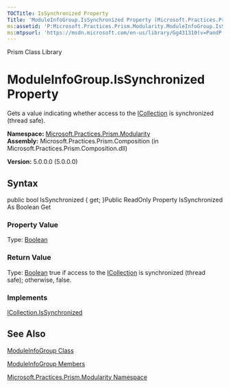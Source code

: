 ```yaml
---
TOCTitle: IsSynchronized Property
Title: 'ModuleInfoGroup.IsSynchronized Property (Microsoft.Practices.Prism.Modularity)'
ms:assetid: 'P:Microsoft.Practices.Prism.Modularity.ModuleInfoGroup.IsSynchronized'
ms:mtpsurl: 'https://msdn.microsoft.com/en-us/library/Gg431310(v=PandP.50)'
---
```


Prism Class Library

ModuleInfoGroup.IsSynchronized Property
===========================================

Gets a value indicating whether access to the [ICollection](http://msdn2.microsoft.com/en-us/library/b1ht6113) is synchronized (thread safe).

**Namespace:** [Microsoft.Practices.Prism.Modularity](https://msdn.microsoft.com/n:microsoft.practices.prism.modularity)
**Assembly:** Microsoft.Practices.Prism.Composition (in Microsoft.Practices.Prism.Composition.dll)

**Version:** 5.0.0.0 (5.0.0.0)

## Syntax


<span id="syntaxToggle"></span>public bool IsSynchronized { get; }Public ReadOnly Property IsSynchronized As Boolean Get
### Property Value

Type: [Boolean](http://msdn2.microsoft.com/en-us/library/a28wyd50)
### Return Value

Type: [Boolean](http://msdn2.microsoft.com/en-us/library/a28wyd50)
true if access to the [ICollection](http://msdn2.microsoft.com/en-us/library/b1ht6113) is synchronized (thread safe); otherwise, false.
### Implements

[ICollection.IsSynchronized](http://msdn2.microsoft.com/en-us/library/d74ky11w)

See Also
--------


[ModuleInfoGroup Class](https://msdn.microsoft.com/t:microsoft.practices.prism.modularity.moduleinfogroup)

[ModuleInfoGroup Members](https://msdn.microsoft.com/allmembers.t:microsoft.practices.prism.modularity.moduleinfogroup)

[Microsoft.Practices.Prism.Modularity Namespace](https://msdn.microsoft.com/n:microsoft.practices.prism.modularity)
